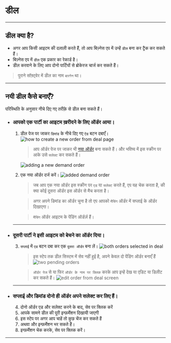# डील 
---

## डील क्या है?
* अगर आप किसी आइटम की दलाली करते हैं, तो आप बिज़्नेस एप में उन्हें `डील` बना कर ट्रैक कर सकते हैं।
* बिज़्नेस एप में `डील` एक प्रकार का रेकार्ड है।
* डील करवाने के लिए आप दोनो पार्टियों से ब्रोकेरज चार्ज कर सकते हैं।

> पुराने सॉफ़्ट्वेर में डील का नाम `बारगेन` था।
---

## नयी डील कैसे बनाएँ?

परिस्थिति के अनुसार नीचे दिए गए तरीक़े से डील बना सकते हैं।

* ### आपको एक पार्टी का आइटम ख़रीदने के लिए ऑर्डर आया।
  1. डील पेज पर जाकर `डिमांड` के नीचे दिए गए `ऐड` बटन दबाएँ।
   ![how to create a new order from deal page](../../resources/deal/deal%20create%20start.png)
        > आप ऑर्डर पेज पर जाकर भी [नया ऑर्डर](../order/readme.md#orderscreen) बना सकते हैं। और भविष्य में इस स्क्रीन पर आके उसे `सलेक्ट` कर सकते हैं।

        ![adding a new demand order](../../resources/deal/newdeal%20-%20add%20sell%20order.gif)
  2.  एक नया ऑर्डर दर्ज करें।
    ![added demand order](../../resources/deal/deal%20added%20demand%20order.png)
        >जब आप एक नया ऑर्डर इस स्क्रीन पर `एड` या `सलेक्ट` करते हैं, एप यह चेक करता है, की क्या कोई दूसरा ऑर्डर इस ऑर्डर से मैच करता है।

        > अगर अपने डिमांड का ऑर्डर चुना है तो एप आपको `मैचिंग` ऑर्डर में सप्लाई के ऑर्डर दिखाएगा।

        > `मैचिंग` ऑर्डर आइटम के पेंडिंग ऑर्डर्ज़ हैं।
    
  ---
* ### दूसरी पार्टी ने इसी आइटम को बेचने का ऑर्डर दिया।
  3. `सप्लाई` में `एड` बटन दबा कर एक `दूसरा ऑर्डर` बना लें।
    ![both orders selected in deal](../../resources/deal/deal%20both%20order%20selected.png)

        > इस स्टेप तक डील सिस्टम में सेव नहीं हुई है, अपने केवल दो पेंडिंग ऑर्डर बनाएँ हैं 
            ![two pending orders](../../resources/order/two%20pending%20orders.png)
            
        > `ऑर्डर पेज` से या फिर `ऑर्डर के नाम पर क्लिक` करके आप इन्हें देख या एडिट या डिलीट कर सकते हैं।
            ![edit order from deal screen](../../resources/deal/newdeal%20-%20edit%20orders%20while%20creating%20deals.gif)
    ---

* ### सप्लाई और डिमांड दोनो ही ऑर्डर अपने सलेक्ट कर लिए हैं।
  4. दोनो ऑर्डर एड और सलेक्ट करने के बाद, सेव पर क्लिक करें 
  5. आपके सामने डील की पूरी इन्फ़र्मेशन दिखायी जाएगी 
  6. इस स्टेप पर अगर आप चाहें तो कुछ चेंज कर सकते हैं 
  7. अथवा और इन्फ़र्मेशन भर सकते हैं।
  8. इन्फ़र्मेशन चेक करके, सेव पर क्लिक करें।
---


